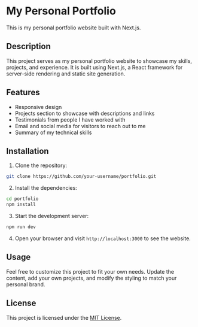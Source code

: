 # My Personal Portfolio

This is my personal portfolio website built with Next.js.

## Description

This project serves as my personal portfolio website to showcase my skills, projects, and experience. It is built using Next.js, a React framework for server-side rendering and static site generation.

## Features

- Responsive design
- Projects section to showcase with descriptions and links
- Testimonials from people I have worked with
- Email and social media for visitors to reach out to me
- Summary of my technical skills

## Installation

1. Clone the repository:

```bash
git clone https://github.com/your-username/portfolio.git
```

2. Install the dependencies:

```bash
cd portfolio
npm install
```

3. Start the development server:

```bash
npm run dev
```

4. Open your browser and visit `http://localhost:3000` to see the website.

## Usage

Feel free to customize this project to fit your own needs. Update the content, add your own projects, and modify the styling to match your personal brand.

## License

This project is licensed under the [MIT License](LICENSE).

